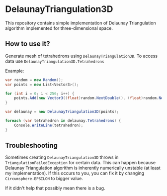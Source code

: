 # DelaunayTriangulation3D

This repository contains simple implementation of Delaunay Triangulation algorithm
implemented for three-dimensional space.

## How to use it?

Generate mesh of tetrahedrons using `DelaunayTriangulation3D`. To access data use `DelaunayTriangulation3D.Tetrahedrons`

Example:

```csharp
var random = new Random();
var points = new List<Vector3>();

for (int i = 0; i < 256; i++) {
    points.Add(new Vector3((float)random.NextDouble(), (float)random.NextDouble(), (float)random.NextDouble()));
}

var delaunay = new DelaunayTriangulation3D(points);

foreach (var tetrahedron in delaunay.Tetrahedrons) {
    Console.WriteLine(tetrahedron);
}
```

## Troubleshooting

Sometimes creating `DelaunayTriangulation3D` throws in `TriangulationFailedException` for certain data.
This can happen because Delaunay Triangulation algorithm is inherently numerically unstable (at least my implementation).
If this occurs to you, you can fix it by changing `Circumsphere.EPSILON` to bigger value.

If it didn't help that possibly mean there is a bug.
